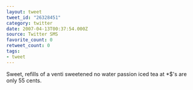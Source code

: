 ```yaml
---
layout: tweet
tweet_id: "26328451"
category: twitter
date: 2007-04-13T00:37:54.000Z
source: Twitter SMS
favorite_count: 0
retweet_count: 0
tags:
- tweet
---
```


Sweet, refills of a venti sweetened no water passion iced tea at *$'s are only 55 cents.
